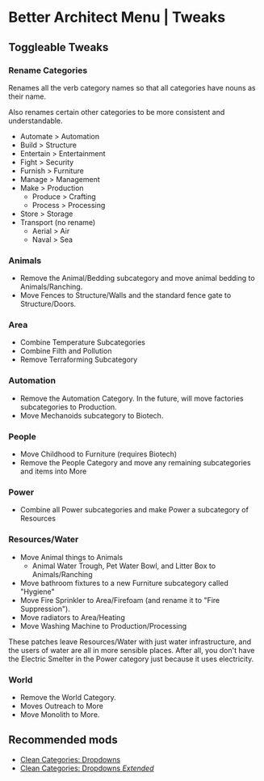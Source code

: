 # Better Architect Menu | Tweaks

## Toggleable Tweaks

### Rename Categories

Renames all the verb category names so that all categories have nouns as their name.

Also renames certain other categories to be more consistent and understandable.

- Automate > Automation
- Build > Structure
- Entertain > Entertainment
- Fight > Security
- Furnish > Furniture
- Manage > Management
- Make > Production
    - Produce > Crafting
    - Process > Processing
- Store > Storage
- Transport (no rename)
    - Aerial > Air
    - Naval > Sea

### Animals

- Remove the Animal/Bedding subcategory and move animal bedding to Animals/Ranching.
- Move Fences to Structure/Walls and the standard fence gate to Structure/Doors.

### Area

- Combine Temperature Subcategories
- Combine Filth and Pollution
- Remove Terraforming Subcategory

### Automation

- Remove the Automation Category. In the future, will move factories subcategories to Production.
- Move Mechanoids subcategory to Biotech.

### People

- Move Childhood to Furniture (requires Biotech)
- Remove the People Category and move any remaining subcategories and items into More

### Power

- Combine all Power subcategories and make Power a subcategory of Resources

### Resources/Water

- Move Animal things to Animals
    - Animal Water Trough, Pet Water Bowl, and Litter Box to Animals/Ranching
- Move bathroom fixtures to a new Furniture subcategory called "Hygiene"
- Move Fire Sprinkler to Area/Firefoam (and rename it to "Fire Suppression").
- Move radiators to Area/Heating
- Move Washing Machine to Production/Processing

These patches leave Resources/Water with just water infrastructure, and the users of water are all in more sensible places. After all, you don't have the Electric Smelter in the Power category just because it uses electricity.

### World
- Remove the World Category.
- Moves Outreach to More
- Move Monolith to More.

## Recommended mods
- [Clean Categories: Dropdowns](https://steamcommunity.com/sharedfiles/filedetails/?id=3455529827)
- [Clean Categories: Dropdowns *Extended*](https://github.com/KobeRiddle-dev/Clean-Categories-Dropdowns-Extended)
